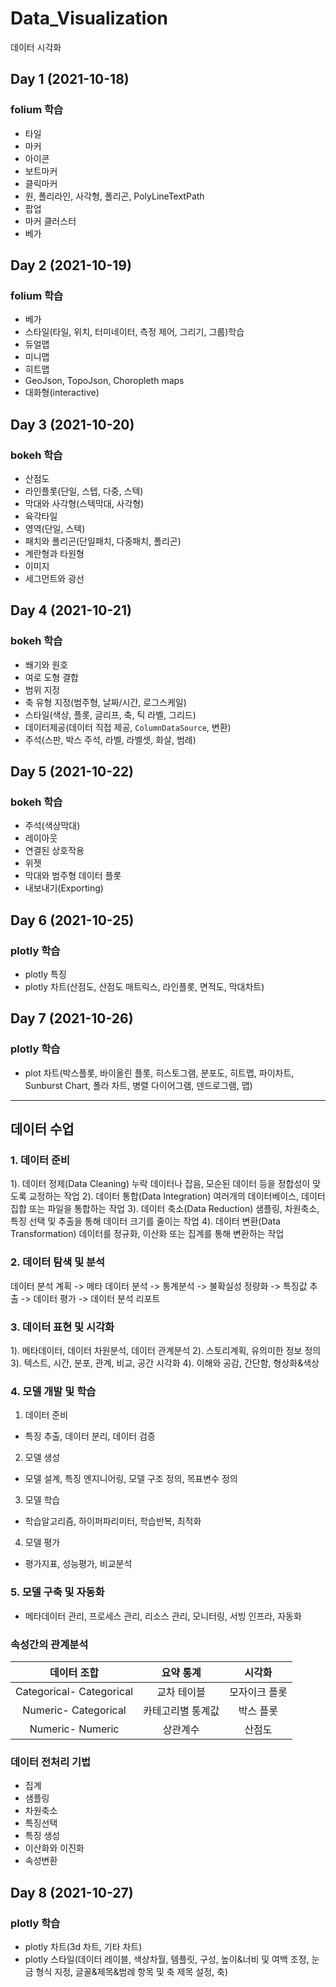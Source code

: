 # Data_Visualization
데이터 시각화

## Day 1 (2021-10-18)

### folium 학습
- 타일
- 마커
- 아이콘
- 보트마커
- 클릭마커
- 원, 폴리라인, 사각형, 폴리곤, PolyLineTextPath
- 팝업
- 마커 클러스터
- 베가

## Day 2 (2021-10-19)

### folium 학습
- 베가
- 스타일(타일, 위치, 터미네이터, 측정 제어, 그리기, 그룹)학습
- 듀얼맵
- 미니맵
- 히트맵
- GeoJson, TopoJson, Choropleth maps
- 대화형(interactive)

## Day 3 (2021-10-20)

### bokeh 학습
- 산점도
- 라인플롯(단일, 스텝, 다중, 스텍)
- 막대와 사각형(스텍막대, 사각형)
- 육각타일
- 영역(단일, 스텍)
- 패치와 폴리곤(단일패치, 다중패치, 폴리곤)
- 계란형과 타원형
- 이미지
- 세그먼트와 광선

## Day 4 (2021-10-21)

### bokeh 학습

- 쐐기와 원호
- 여로 도형 결합
- 범위 지정
- 축 유형 지정(범주형, 날짜/시간, 로그스케일)
- 스타일(색상, 플롯, 글리프, 축, 틱 라벨, 그리드)
- 데이터제공(데이터 직접 제공, `ColumnDataSource`, 변환)
- 주석(스판, 박스 주석, 라벨, 라벨셋, 화살, 범례)
 
## Day 5 (2021-10-22)

### bokeh 학습

- 주석(색상막대)
- 레이아웃
- 연결된 상호작용
- 위젯
- 막대와 범주형 데이터 플롯
- 내보내기(Exporting)

## Day 6 (2021-10-25)

### plotly 학습

- plotly 특징
- plotly 차트(산점도, 산점도 매트릭스, 라인플롯, 면적도, 막대차트) 

## Day 7 (2021-10-26)

### plotly 학습
- plot 차트(박스플롯, 바이올린 플롯, 히스토그램, 분포도, 히트맵, 파이차트, Sunburst Chart, 폴라 차트, 병렬 다이어그램, 덴드로그램, 맵)

-----
## 데이터 수업

### 1. 데이터 준비
1). 데이터 정제(Data Cleaning) 누락 데이터나 잡음, 모순된 데이터 등을 정합성이 맞도록 교정하는 작업
2). 데이터 통합(Data Integration) 여러개의 데이터베이스, 데이터 집합 또는 파일을 통합하는 작업
3). 데이터 축소(Data Reduction) 샘플링, 차원축소, 특징 선택 및 추출을 통해 데이터 크기를 줄이는 작업
4). 데이터 변환(Data Transformation) 데이터를 정규화, 이산화 또는 집계를 통해 변환하는 작업

### 2. 데이터 탐색 및 분석
데이터 분석 계획 -> 메타 데이터 분석 -> 통계분석 -> 불확실성 정량화 -> 특징값 추출 -> 데이터 평가 -> 데이터 분석 리포트

### 3. 데이터 표현 및 시각화
1). 메타데이터, 데이터 차원분석, 데이터 관계분석
2). 스토리계획, 유의미한 정보 정의
3). 텍스트, 시간, 분포, 관계, 비교, 공간 시각화
4). 이해와 공감, 간단함, 형상화&색상

### 4. 모델 개발 및 학습
1) 데이터 준비
 - 특징 추출, 데이터 분리, 데이터 검증
2) 모델 생성
 - 모델 설계, 특징 엔지니어링, 모델 구조 정의, 목표변수 정의
3) 모델 학습
 - 학습알고리즘, 하이퍼파리미터, 학습반복, 최적화
4) 모델 평가
 - 평가지표, 성능평가, 비교분석

### 5. 모델 구축 및 자동화
- 메타데이터 관리, 프로세스 관리, 리소스 관리, 모니터링, 서빙 인프라, 자동화

### 속성간의 관계분석

| 데이터 조합 | 요약 통계 | 시각화 |
|:------------------------:|:--------:|:------:|
| Categorical- Categorical | 교차 테이블 | 모자이크 플롯 |
| Numeric- Categorical | 카테고리별 통계값 | 박스 플롯 |
| Numeric- Numeric | 상관계수 | 산점도 |

### 데이터 전처리 기법
- 집계
- 샘플링
- 차원축소
- 특징선택
- 특징 생성
- 이산화와 이진화
- 속성변환

## Day 8 (2021-10-27)

### plotly 학습
- plotly 차트(3d 차트, 기타 차트)
- plotly 스타일(데이터 레이블, 색상차월, 템플릿, 구성, 높이&너비 및 여백 조정, 눈금 형식 지정, 글꼴&제목&범례 항목 및 축 제목 설정, 축)
